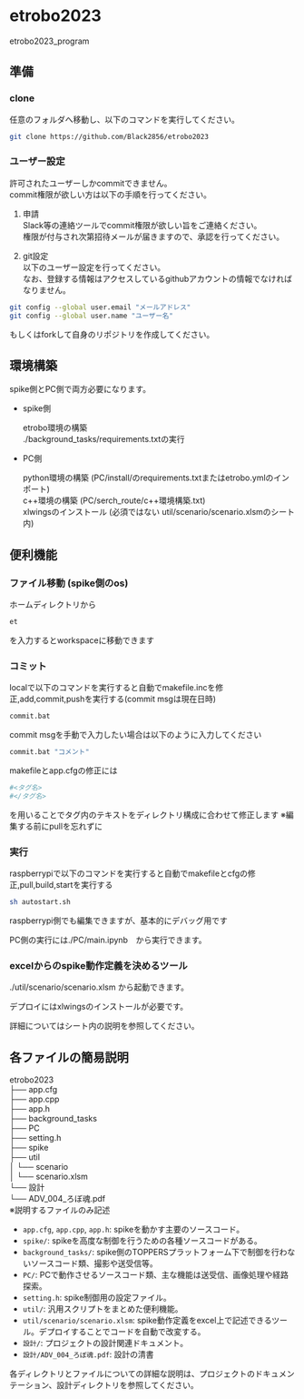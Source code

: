 # etrobo2023
etrobo2023_program

## 準備

### clone
任意のフォルダへ移動し、以下のコマンドを実行してください。
```bash
git clone https://github.com/Black2856/etrobo2023
```

### ユーザー設定
許可されたユーザーしかcommitできません。<br>
commit権限が欲しい方は以下の手順を行ってください。<br>

1. 申請  
Slack等の連絡ツールでcommit権限が欲しい旨をご連絡ください。<br>
権限が付与され次第招待メールが届きますので、承認を行ってください。<br>

2. git設定  
以下のユーザー設定を行ってください。<br>
なお、登録する情報はアクセスしているgithubアカウントの情報でなければなりません。<br>
```bash
git config --global user.email "メールアドレス"
git config --global user.name "ユーザー名"
```
もしくはforkして自身のリポジトリを作成してください。

## 環境構築
spike側とPC側で両方必要になります。
- spike側

    etrobo環境の構築<br>
    ./background_tasks/requirements.txtの実行<br>

- PC側

    python環境の構築 (PC/install/のrequirements.txtまたはetrobo.ymlのインポート)<br>
    c++環境の構築 (PC/serch_route/c++環境構築.txt)<br>
    xlwingsのインストール (必須ではない util/scenario/scenario.xlsmのシート内)<br>


## 便利機能

### ファイル移動 (spike側のos)
ホームディレクトリから
```bash
et
```
を入力するとworkspaceに移動できます

### コミット
localで以下のコマンドを実行すると自動でmakefile.incを修正,add,commit,pushを実行する(commit msgは現在日時)
```bash
commit.bat
```
commit msgを手動で入力したい場合は以下のように入力してください
```bash
commit.bat "コメント"
```

makefileとapp.cfgの修正には
```bash
#<タグ名>
#</タグ名>
```
を用いることでタグ内のテキストをディレクトリ構成に合わせて修正します
※編集する前にpullを忘れずに

### 実行
raspberrypiで以下のコマンドを実行すると自動でmakefileとcfgの修正,pull,build,startを実行する
```bash
sh autostart.sh

```
raspberrypi側でも編集できますが、基本的にデバッグ用です

PC側の実行には./PC/main.ipynb　から実行できます。

### excelからのspike動作定義を決めるツール
./util/scenario/scenario.xlsm から起動できます。

デプロイにはxlwingsのインストールが必要です。

詳細についてはシート内の説明を参照してください。

## 各ファイルの簡易説明

etrobo2023<br>
├── app.cfg<br>
├── app.cpp<br>
├── app.h<br>
├── background_tasks<br>
├── PC<br>
├── setting.h<br>
├── spike<br>
├── util<br>
│      └── scenario<br>
│               └── scenario.xlsm<br>
└── 設計<br>
        └── ADV_004_ろぼ魂.pdf<br>
※説明するファイルのみ記述  

- `app.cfg`, `app.cpp`, `app.h`: spikeを動かす主要のソースコード。
- `spike/`: spikeを高度な制御を行うための各種ソースコードがある。
- `background_tasks/`: spike側のTOPPERSプラットフォーム下で制御を行わないソースコード類、撮影や送受信等。
- `PC/`: PCで動作させるソースコード類、主な機能は送受信、画像処理や経路探索。
- `setting.h`: spike制御用の設定ファイル。
- `util/`: 汎用スクリプトをまとめた便利機能。
- `util/scenario/scenario.xlsm`: spike動作定義をexcel上で記述できるツール。デプロイすることでコードを自動で改変する。
- `設計/`: プロジェクトの設計関連ドキュメント。
- `設計/ADV_004_ろぼ魂.pdf`: 設計の清書

各ディレクトリとファイルについての詳細な説明は、プロジェクトのドキュメンテーション、設計ディレクトリを参照してください。
